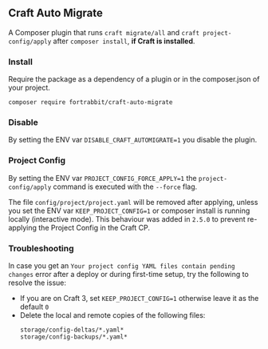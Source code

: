## Craft Auto Migrate

A Composer plugin that runs `craft migrate/all` and `craft project-config/apply` after `composer install`, **if Craft is installed**.


### Install

Require the package as a dependency of a plugin or in the composer.json of your project.

```
composer require fortrabbit/craft-auto-migrate
```

### Disable

By setting the ENV var `DISABLE_CRAFT_AUTOMIGRATE=1` you disable the plugin.


### Project Config

By setting the ENV var `PROJECT_CONFIG_FORCE_APPLY=1` the `project-config/apply` command is executed with the `--force` flag.

The file `config/project/project.yaml` will be removed after applying, unless you set the ENV var `KEEP_PROJECT_CONFIG=1` or composer install is running locally (interactive mode).
This behaviour was added in `2.5.0` to prevent re-applying the Project Config in the Craft CP.


### Troubleshooting
In case you get an `Your project config YAML files contain pending changes` error after a deploy or during first-time setup, try the following to resolve the issue:
- If you are on Craft 3, set `KEEP_PROJECT_CONFIG=1` otherwise leave it as the default `0`
- Delete the local and remote copies of the following files:
  ```
  storage/config-deltas/*.yaml*
  storage/config-backups/*.yaml*
  ```
